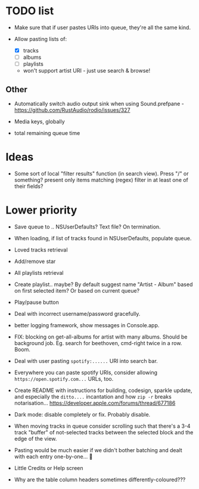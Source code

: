 # TODO list

* Make sure that if user pastes URIs into queue, they're all the same kind.

* Allow pasting lists of:
  - [x] tracks
  - [ ] albums
  - [ ] playlists
  - won't support artist URI - just use search & browse!


## Other

* Automatically switch audio output sink when using Sound.prefpane - https://github.com/RustAudio/rodio/issues/327

* Media keys, globally

* total remaining queue time

# Ideas

* Some sort of local "filter results" function (in search view).  Press "/" or something?
  present only items matching (regex) filter in at least one of their fields?


# Lower priority

* Save queue to .. NSUserDefaults? Text file?  On termination.

* When loading, if list of tracks found in NSUserDefaults, populate queue.

* Loved tracks retrieval
* Add/remove star

* All playlists retrieval
* Create playlist.. maybe? By default suggest name "Artist - Album"
  based on first selected item?  Or based on current queue?

* Play/pause button

* Deal with incorrect username/password gracefully.

* better logging framework, show messages in Console.app.

* FIX: blocking on get-all-albums for artist with many albums. Should
  be background job. Eg. search for beethoven, cmd-right twice in a
  row. Boom.

* Deal with user pasting `spotify:......` URI into search bar.

* Everywhere you can paste spotify URIs, consider allowing
  `https://open.spotify.com...` URLs, too.

* Create README with instructions for building, codesign, sparkle
  update, and especially the `ditto....` incantation and how `zip -r`
  breaks notarisation... https://developer.apple.com/forums/thread/677186

* Dark mode: disable completely or fix.  Probably disable.

* When moving tracks in queue consider scrolling such that there's a
  3-4 track "buffer" of not-selected tracks between the selected block
  and the edge of the view.


* Pasting would be much easier if we didn't bother batching and dealt
  with each entry one-by-one... 🤔

* Little Credits or Help screen

* Why are the table column headers sometimes differently-coloured???
